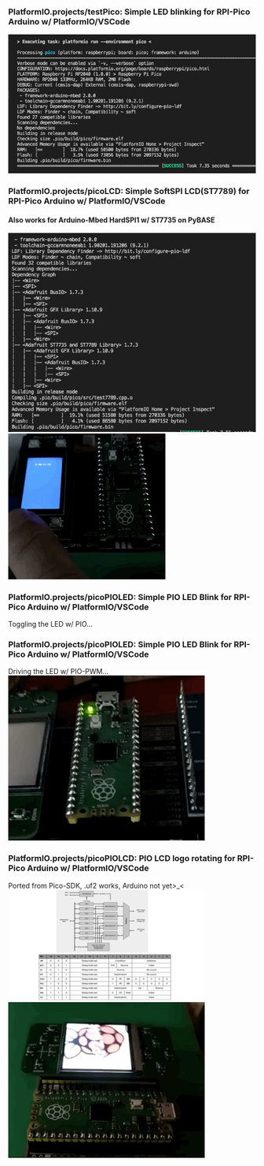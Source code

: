 
### PlatformIO.projects/testPico: Simple LED blinking for RPI-Pico Arduino w/ PlatformIO/VSCode<br>
<img src="PlatformIO_testPico.png" width=640> 

### PlatformIO.projects/picoLCD: Simple SoftSPI LCD(ST7789) for RPI-Pico Arduino w/ PlatformIO/VSCode<br>
#### Also works for Arduino-Mbed HardSPI1 w/ ST7735 on PyBASE <br>
<img src="PicoLCDbuild0528.png" width=640> <img src="https://github.com/jmysu/RPi-Pico/blob/main/pic/PicoLCD7789_0528.gif" width=320>

### PlatformIO.projects/picoPIOLED: Simple PIO LED Blink for RPI-Pico Arduino w/ PlatformIO/VSCode<br>
Toggling the LED w/ PIO...<br>
### PlatformIO.projects/picoPIOLED: Simple PIO LED Blink for RPI-Pico Arduino w/ PlatformIO/VSCode<br>
Driving the LED w/ PIO-PWM...<br>
<img src="picoPWM.gif" width=400>
### PlatformIO.projects/picoPIOLCD: PIO LCD logo rotating for RPI-Pico Arduino w/ PlatformIO/VSCode<br>
Ported from Pico-SDK, .uf2 works, Arduino not yet>_<<br>
<img src="PIcoPIO.png" width=400> <img src="picoPIOLCD.gif" width=400>
